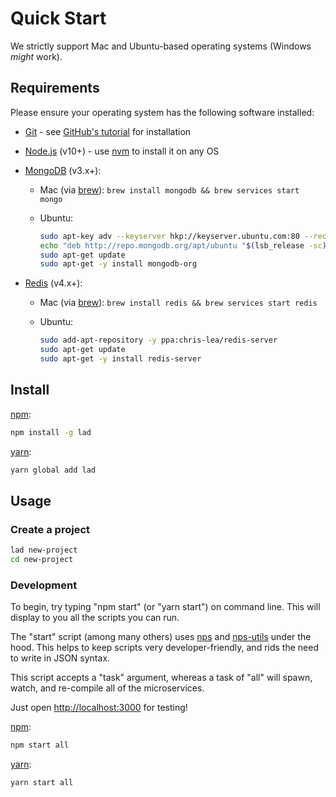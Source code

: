 # Quick Start

We strictly support Mac and Ubuntu-based operating systems (Windows _might_ work).


## Requirements

Please ensure your operating system has the following software installed:

* [Git][] - see [GitHub's tutorial][github-git] for installation

* [Node.js][node] (v10+) - use [nvm][] to install it on any OS

* [MongoDB][] (v3.x+):

  * Mac (via [brew][]): `brew install mongodb && brew services start mongo`
  * Ubuntu:

    ```sh
    sudo apt-key adv --keyserver hkp://keyserver.ubuntu.com:80 --recv 0C49F3730359A14518585931BC711F9BA15703C6
    echo "deb http://repo.mongodb.org/apt/ubuntu "$(lsb_release -sc)"/mongodb-org/3.4 multiverse" | sudo tee /etc/apt/sources.list.d/mongodb-org-3.4.list
    sudo apt-get update
    sudo apt-get -y install mongodb-org
    ```

* [Redis][] (v4.x+):

  * Mac (via [brew][]): `brew install redis && brew services start redis`
  * Ubuntu:

    ```sh
    sudo add-apt-repository -y ppa:chris-lea/redis-server
    sudo apt-get update
    sudo apt-get -y install redis-server
    ```


## Install

[npm][]:

```sh
npm install -g lad
```

[yarn][]:

```sh
yarn global add lad
```


## Usage

### Create a project

```sh
lad new-project
cd new-project
```

### Development

To begin, try typing "npm start" (or "yarn start") on command line.  This will display to you all the scripts you can run.

The "start" script (among many others) uses [nps][] and [nps-utils][] under the hood.  This helps to keep scripts very developer-friendly, and rids the need to write in JSON syntax.

This script accepts a "task" argument, whereas a task of "all" will spawn, watch, and re-compile all of the microservices.

Just open <http://localhost:3000> for testing!

[npm][]:

```sh
npm start all
```

[yarn][]:

```sh
yarn start all
```


## 

[github-git]: https://help.github.com/articles/set-up-git/

[git]: https://git-scm.com/

[node]: https://nodejs.org

[nvm]: https://github.com/creationix/nvm

[mongodb]: https://www.mongodb.com/

[redis]: https://redis.io/

[yarn]: https://yarnpkg.com/

[npm]: https://www.npmjs.com/

[brew]: https://brew.sh/

[nps]: https://github.com/kentcdodds/nps

[nps-utils]: https://github.com/kentcdodds/nps-utils
